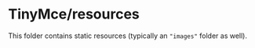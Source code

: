 # TinyMce/resources

This folder contains static resources (typically an `"images"` folder as well).

